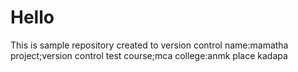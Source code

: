 # Hello
This is sample repository created to
version control 
name:mamatha
project;version control test
course;mca
college:anmk
place kadapa

